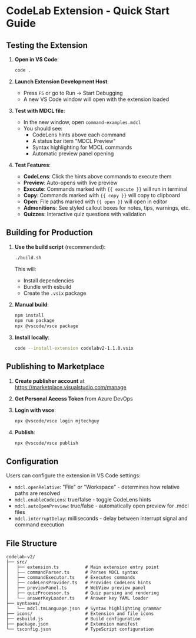 # CodeLab Extension - Quick Start Guide

## Testing the Extension

1. **Open in VS Code**:
   ```bash
   code .
   ```

2. **Launch Extension Development Host**:
   - Press `F5` or go to Run → Start Debugging
   - A new VS Code window will open with the extension loaded

3. **Test with MDCL file**:
   - In the new window, open `command-examples.mdcl`
   - You should see:
     - CodeLens hints above each command
     - A status bar item "MDCL Preview"
     - Syntax highlighting for MDCL commands
     - Automatic preview panel opening

4. **Test Features**:
   - **CodeLens**: Click the hints above commands to execute them
   - **Preview**: Auto-opens with live preview
   - **Execute**: Commands marked with `{{ execute }}` will run in terminal
   - **Copy**: Commands marked with `{{ copy }}` will copy to clipboard
   - **Open**: File paths marked with `{{ open }}` will open in editor
   - **Admonitions**: See styled callout boxes for notes, tips, warnings, etc.
   - **Quizzes**: Interactive quiz questions with validation

## Building for Production

1. **Use the build script** (recommended):
   ```bash
   ./build.sh
   ```
   This will:
   - Install dependencies
   - Bundle with esbuild
   - Create the `.vsix` package

2. **Manual build**:
   ```bash
   npm install
   npm run package
   npx @vscode/vsce package
   ```

3. **Install locally**:
   ```bash
   code --install-extension codelabv2-1.1.0.vsix
   ```

## Publishing to Marketplace

1. **Create publisher account** at https://marketplace.visualstudio.com/manage

2. **Get Personal Access Token** from Azure DevOps

3. **Login with vsce**:
   ```bash
   npx @vscode/vsce login mjtechguy
   ```

4. **Publish**:
   ```bash
   npx @vscode/vsce publish
   ```

## Configuration

Users can configure the extension in VS Code settings:

- `mdcl.openRelative`: "File" or "Workspace" - determines how relative paths are resolved
- `mdcl.enableCodeLens`: true/false - toggle CodeLens hints
- `mdcl.autoOpenPreview`: true/false - automatically open preview for .mdcl files
- `mdcl.interruptDelay`: milliseconds - delay between interrupt signal and command execution

## File Structure

```
codelab-v2/
├── src/
│   ├── extension.ts          # Main extension entry point
│   ├── commandParser.ts      # Parses MDCL syntax
│   ├── commandExecutor.ts    # Executes commands
│   ├── codeLensProvider.ts   # Provides CodeLens hints
│   ├── previewPanel.ts       # WebView preview panel
│   ├── quizProcessor.ts      # Quiz parsing and rendering
│   └── answerKeyLoader.ts    # Answer key YAML loader
├── syntaxes/
│   └── mdcl.tmLanguage.json  # Syntax highlighting grammar
├── icons/                    # Extension and file icons
├── esbuild.js                # Build configuration
├── package.json              # Extension manifest
└── tsconfig.json             # TypeScript configuration
```